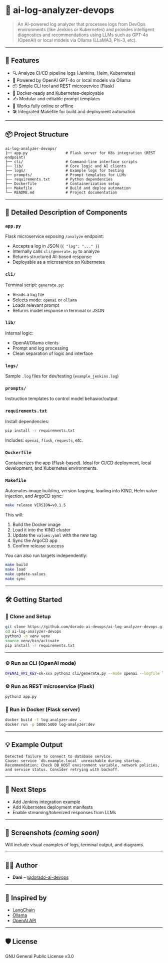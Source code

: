 # 🧠 ai-log-analyzer-devops

> An AI-powered log analyzer that processes logs from DevOps environments (like Jenkins or Kubernetes) and provides intelligent diagnostics and recommendations using LLMs such as GPT-4o (OpenAI) or local models via Ollama (LLaMA3, Phi-3, etc).

---

## 🚀 Features

- 🔍 Analyze CI/CD pipeline logs (Jenkins, Helm, Kubernetes)
- 🤖 Powered by OpenAI GPT-4o or local models via Ollama
- 📦 Simple CLI tool and REST microservice (Flask)
- 🐳 Docker-ready and Kubernetes-deployable
- ✍️ Modular and editable prompt templates
- 📁 Works fully online or offline
- 🛠️ Integrated Makefile for build and deployment automation

---

## 📦 Project Structure

```
ai-log-analyzer-devops/
├── app.py                 # Flask server for K8s integration (REST endpoint)
├── cli/                   # Command-line interface scripts
├── lib/                   # Core logic and AI clients
├── logs/                  # Example logs for testing
├── prompts/               # Prompt templates for LLMs
├── requirements.txt       # Python dependencies
├── Dockerfile             # Containerization setup
├── Makefile               # Build and deploy automation
└── README.md              # Project documentation
```

---

## 🧩 Detailed Description of Components

### `app.py`

Flask microservice exposing `/analyze` endpoint:
- Accepts a log in JSON (`{ "log": "..." }`)
- Internally calls `cli/generate.py` to analyze
- Returns structured AI-based response
- Deployable as a microservice on Kubernetes

### `cli/`

Terminal script: `generate.py`:
- Reads a log file
- Selects mode: `openai` or `ollama`
- Loads relevant prompt
- Returns model response in terminal or JSON

### `lib/`

Internal logic:
- OpenAI/Ollama clients
- Prompt and log processing
- Clean separation of logic and interface

### `logs/`

Sample `.log` files for dev/testing (`example_jenkins.log`)

### `prompts/`

Instruction templates to control model behavior/output

### `requirements.txt`

Install dependencies:

```bash
pip install -r requirements.txt
```

Includes: `openai`, `flask`, `requests`, etc.

### `Dockerfile`

Containerizes the app (Flask-based). Ideal for CI/CD deployment, local development, and Kubernetes environments.

### `Makefile`

Automates image building, version tagging, loading into KIND, Helm value injection, and ArgoCD sync:

```bash
make release VERSION=v0.1.5
```

This will:
1. Build the Docker image
2. Load it into the KIND cluster
3. Update the `values.yaml` with the new tag
4. Sync the ArgoCD app
5. Confirm release success

You can also run targets independently:

```bash
make build
make load
make update-values
make sync
```

---

## 🛠️ Getting Started

### 🔁 Clone and Setup

```bash
git clone https://github.com/dorado-ai-devops/ai-log-analyzer-devops.git
cd ai-log-analyzer-devops
python3 -m venv venv
source venv/bin/activate
pip install -r requirements.txt
```

---

### ⚙️ Run as CLI (OpenAI mode)

```bash
OPENAI_API_KEY=sk-xxx python3 cli/generate.py --mode openai --logfile logs/example_jenkins.log
```

### ⚙️ Run as REST microservice (Flask)

```bash
python3 app.py
```

### 🔁 Run in Docker (Flask server)

```bash
docker build -t log-analyzer:dev .
docker run -p 5000:5000 log-analyzer:dev
```

---

## 💡 Example Output

```text
Detected failure to connect to database service.
Cause: service `db.example.local` unreachable during startup.
Recommendation: Check DB_HOST environment variable, network policies, and service status. Consider retrying with backoff.
```

---

## 🔮 Next Steps

- Add Jenkins integration example
- Add Kubernetes deployment manifests
- Enable streaming/tokenized responses from LLMs

---

## 📸 Screenshots *(coming soon)*

Will include visual examples of logs, terminal output, and diagrams.

---

## 👨‍💻 Author

- **Dani** – [@dorado-ai-devops](https://github.com/dorado-ai-devops)

---

## 🧠 Inspired by

- [LangChain](https://github.com/langchain-ai/langchain)
- [Ollama](https://ollama.com)
- [OpenAI API](https://platform.openai.com/docs)

---

## 🛡 License

GNU General Public License v3.0